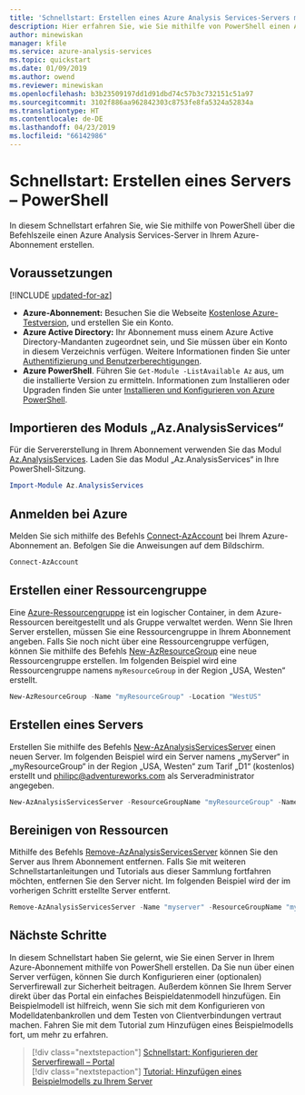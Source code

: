 ```yaml
---
title: 'Schnellstart: Erstellen eines Azure Analysis Services-Servers mithilfe von PowerShell | Microsoft-Dokumentation'
description: Hier erfahren Sie, wie Sie mithilfe von PowerShell einen Azure Analysis Services-Server erstellen.
author: minewiskan
manager: kfile
ms.service: azure-analysis-services
ms.topic: quickstart
ms.date: 01/09/2019
ms.author: owend
ms.reviewer: minewiskan
ms.openlocfilehash: b3b23509197dd1d91dbd74c57b3c732151c51a97
ms.sourcegitcommit: 3102f886aa962842303c8753fe8fa5324a52834a
ms.translationtype: HT
ms.contentlocale: de-DE
ms.lasthandoff: 04/23/2019
ms.locfileid: "66142986"
---
```

# <a name="quickstart-create-a-server---powershell"></a>Schnellstart: Erstellen eines Servers – PowerShell

In diesem Schnellstart erfahren Sie, wie Sie mithilfe von PowerShell über die Befehlszeile einen Azure Analysis Services-Server in Ihrem Azure-Abonnement erstellen.

## <a name="prerequisites"></a>Voraussetzungen

[!INCLUDE [updated-for-az](../../includes/updated-for-az.md)]

- **Azure-Abonnement:** Besuchen Sie die Webseite [Kostenlose Azure-Testversion](https://azure.microsoft.com/offers/ms-azr-0044p/), und erstellen Sie ein Konto.
- **Azure Active Directory:** Ihr Abonnement muss einem Azure Active Directory-Mandanten zugeordnet sein, und Sie müssen über ein Konto in diesem Verzeichnis verfügen. Weitere Informationen finden Sie unter [Authentifizierung und Benutzerberechtigungen](analysis-services-manage-users.md).
- **Azure PowerShell**. Führen Sie `Get-Module -ListAvailable Az` aus, um die installierte Version zu ermitteln. Informationen zum Installieren oder Upgraden finden Sie unter [Installieren und Konfigurieren von Azure PowerShell](/powershell/azure/install-Az-ps).

## <a name="import-azanalysisservices-module"></a>Importieren des Moduls „Az.AnalysisServices“

Für die Servererstellung in Ihrem Abonnement verwenden Sie das Modul [Az.AnalysisServices](/powershell/module/az.analysisservices). Laden Sie das Modul „Az.AnalysisServices“ in Ihre PowerShell-Sitzung.

```powershell
Import-Module Az.AnalysisServices
```

## <a name="sign-in-to-azure"></a>Anmelden bei Azure

Melden Sie sich mithilfe des Befehls [Connect-AzAccount](/powershell/module/az.accounts/connect-azaccount) bei Ihrem Azure-Abonnement an. Befolgen Sie die Anweisungen auf dem Bildschirm.

```powershell
Connect-AzAccount
```

## <a name="create-a-resource-group"></a>Erstellen einer Ressourcengruppe

Eine [Azure-Ressourcengruppe](../azure-resource-manager/resource-group-overview.md) ist ein logischer Container, in dem Azure-Ressourcen bereitgestellt und als Gruppe verwaltet werden. Wenn Sie Ihren Server erstellen, müssen Sie eine Ressourcengruppe in Ihrem Abonnement angeben. Falls Sie noch nicht über eine Ressourcengruppe verfügen, können Sie mithilfe des Befehls [New-AzResourceGroup](/powershell/module/az.resources/new-azresourcegroup) eine neue Ressourcengruppe erstellen. Im folgenden Beispiel wird eine Ressourcengruppe namens `myResourceGroup` in der Region „USA, Westen“ erstellt.

```powershell
New-AzResourceGroup -Name "myResourceGroup" -Location "WestUS"
```

## <a name="create-a-server"></a>Erstellen eines Servers

Erstellen Sie mithilfe des Befehls [New-AzAnalysisServicesServer](/powershell/module/az.analysisservices/new-azanalysisservicesserver) einen neuen Server. Im folgenden Beispiel wird ein Server namens „myServer“ in „myResourceGroup“ in der Region „USA, Westen“ zum Tarif „D1“ (kostenlos) erstellt und philipc@adventureworks.com als Serveradministrator angegeben.

```powershell
New-AzAnalysisServicesServer -ResourceGroupName "myResourceGroup" -Name "myserver" -Location WestUS -Sku D1 -Administrator "philipc@adventure-works.com"
```

## <a name="clean-up-resources"></a>Bereinigen von Ressourcen

Mithilfe des Befehls [Remove-AzAnalysisServicesServer](/powershell/module/az.analysisservices/new-azanalysisservicesserver) können Sie den Server aus Ihrem Abonnement entfernen. Falls Sie mit weiteren Schnellstartanleitungen und Tutorials aus dieser Sammlung fortfahren möchten, entfernen Sie den Server nicht. Im folgenden Beispiel wird der im vorherigen Schritt erstellte Server entfernt.


```powershell
Remove-AzAnalysisServicesServer -Name "myserver" -ResourceGroupName "myResourceGroup"
```

## <a name="next-steps"></a>Nächste Schritte

In diesem Schnellstart haben Sie gelernt, wie Sie einen Server in Ihrem Azure-Abonnement mithilfe von PowerShell erstellen. Da Sie nun über einen Server verfügen, können Sie durch Konfigurieren einer (optionalen) Serverfirewall zur Sicherheit beitragen. Außerdem können Sie Ihrem Server direkt über das Portal ein einfaches Beispieldatenmodell hinzufügen. Ein Beispielmodell ist hilfreich, wenn Sie sich mit dem Konfigurieren von Modelldatenbankrollen und dem Testen von Clientverbindungen vertraut machen. Fahren Sie mit dem Tutorial zum Hinzufügen eines Beispielmodells fort, um mehr zu erfahren.

> [!div class="nextstepaction"]
> [Schnellstart: Konfigurieren der Serverfirewall – Portal](analysis-services-qs-firewall.md)      
> [!div class="nextstepaction"]
> [Tutorial: Hinzufügen eines Beispielmodells zu Ihrem Server](analysis-services-create-sample-model.md)
